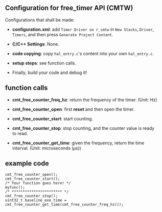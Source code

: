 ## Configuration for free_timer API (CMTW)

Configurations that shall be made:

- <b>configuration.xml</b>: add `Timer Driver on r_cmtw` in `New Stacks`, `Driver`, `Timers`, and then press `Generate Project Content`.

- <b>C/C++ Settings</b>: None.

- <b>code copying</b>: copy `hal_entry.c`'s content into your own `hal_entry.c`.

- <b>setup steps</b>: see function calls.

- Finally, build your code and debug it!


## function calls
- <b>cmt_free_counter_freq_hz</b>: return the frequency of the timer. (Unit: Hz)

- <b>cmt_free_counter_open</b>: first <b>reset</b> and then open the timer.

- <b>cmt_free_counter_start</b>: start counting.

- <b>cmt_free_counter_stop</b>: stop counting, and the counter value is ready to read.

- <b>cmt_free_counter_get_time</b>: given the frequency, return the time interval. (Unit: microseconds ($\mu s$))

## example code
~~~
cmt_free_counter_open();
cmt_free_counter_start();
/* Your function goes here! */
myfunc();
/* *********************** */
cmt_free_counter_stop();
uint32_t baseline_exe_time = cmt_free_counter_get_time(cmt_free_counter_freq_hz());
~~~